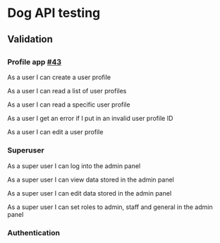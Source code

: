 # Dog API testing

## Validation

##

### Profile app [#43](https://github.com/users/RachWalm/projects/4/views/1?pane=issue&itemId=59544320)

As a user I can create a user profile

As a user I can read a list of user profiles

As a user I can read a specific user profile

As a user I get an error if I put in an invalid user profile ID

As a user I can edit a user profile

### Superuser

As a super user I can log into the admin panel

As a super user I can view data stored in the admin panel

As a super user I can edit data stored in the admin panel

As a super user I can set roles to admin, staff and general in the admin panel

### Authentication